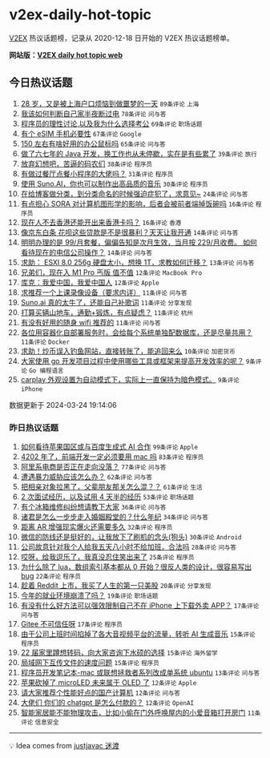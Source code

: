 # v2ex-daily-hot-topic

[V2EX](https://www.v2ex.com/) 热议话题榜，记录从 2020-12-18 日开始的 V2EX 热议话题榜单。

**网站版：[V2EX daily hot topic web](https://boojack.github.io/v2ex-daily-hot-topic-web/)**

## 今日热议话题

<!-- TODAY BEGIN -->

1. [28 岁，又是被上海户口烦恼到做噩梦的一天](https://www.v2ex.com/t/1026490) `89条评论` `上海`
1. [我该如何判断自己家半夜断过电](https://www.v2ex.com/t/1026489) `78条评论` `问与答`
1. [程序员的理性讨论,以及我为什么选择考公](https://www.v2ex.com/t/1026475) `69条评论` `职场话题`
1. [有个 eSIM 手机必要性](https://www.v2ex.com/t/1026440) `67条评论` `Google`
1. [150 左右有啥好用的办公鼠标吗](https://www.v2ex.com/t/1026441) `65条评论` `问与答`
1. [做了六七年的 Java 开发，换工作也从未停歇，实在是有些累了](https://www.v2ex.com/t/1026492) `39条评论` `旅行`
1. [放弃幻想吧，苦逼的码农们](https://www.v2ex.com/t/1026580) `38条评论` `程序员`
1. [有做过餐厅点餐小程序的大佬吗？](https://www.v2ex.com/t/1026469) `31条评论` `程序员`
1. [使用 Suno.AI，你也可以制作出高品质的音乐](https://www.v2ex.com/t/1026471) `30条评论` `程序员`
1. [在给博客做分类，到分类命名的时候强迫症犯了，求意见~](https://www.v2ex.com/t/1026477) `24条评论` `问与答`
1. [有点担心 SORA 对计算机图形学的影响，后者会被前者端掉饭碗吗](https://www.v2ex.com/t/1026495) `16条评论` `程序员`
1. [现在人不去香港还能开出来香港卡吗？](https://www.v2ex.com/t/1026468) `16条评论` `香港`
1. [像京东白条 花呗这些贷款是不是很暴利？天天让我开通](https://www.v2ex.com/t/1026531) `14条评论` `问与答`
1. [明明办理的是 99/月套餐，偏偏告知是次月生效，当月按 229/月收费。 如何看待现在的电信公司操作？](https://www.v2ex.com/t/1026485) `14条评论` `问与答`
1. [求助： ESXI 8.0 256g 硬盘太小，想换 1T，求教如何迁移？](https://www.v2ex.com/t/1026503) `13条评论` `问与答`
1. [兄弟们，现在入 M1 Pro 丐版 值不值](https://www.v2ex.com/t/1026506) `12条评论` `MacBook Pro`
1. [库克：我爱中国，我爱中国人](https://www.v2ex.com/t/1026527) `12条评论` `Apple`
1. [求推荐一个上课录像设备（要求内详）](https://www.v2ex.com/t/1026565) `11条评论` `问与答`
1. [Suno.ai 真的太牛了，还能自己补歌词](https://www.v2ex.com/t/1026560) `11条评论` `分享发现`
1. [打算买辆山地车，通勤+锻炼，有点疑虑？](https://www.v2ex.com/t/1026535) `11条评论` `杭州`
1. [有没有好用的随身 wifi 推荐的](https://www.v2ex.com/t/1026472) `11条评论` `问与答`
1. [各位用容器化自部署服务时，会给每个系统单独配数据库，还是尽量共用？](https://www.v2ex.com/t/1026456) `11条评论` `Docker`
1. [求助！炒币误入钓鱼网站，直接转账了，能追回来么](https://www.v2ex.com/t/1026540) `10条评论` `加密货币`
1. [大家使用 go 开发项目过程中使用哪些工具或框架来提高开发效率的呢？](https://www.v2ex.com/t/1026548) `9条评论` `Go 编程语言`
1. [carplay 外观设置为自动模式下，实际上一直保持为暗色模式。](https://www.v2ex.com/t/1026445) `9条评论` `iPhone`

数据更新于 2024-03-24 19:14:06

<!-- TODAY END -->

### 昨日热议话题

<!-- YESTERDAY BEGIN -->

1. [如何看待苹果国区或与百度生成式 AI 合作](https://www.v2ex.com/t/1026254) `99条评论` `Apple`
1. [4202 年了，前端开发一定必须要用 mac 吗](https://www.v2ex.com/t/1026345) `83条评论` `程序员`
1. [阿里系电商是否正在走向没落？](https://www.v2ex.com/t/1026269) `77条评论` `问与答`
1. [遭遇暴力威胁应该怎么办？](https://www.v2ex.com/t/1026280) `62条评论` `问与答`
1. [把相亲对象拉黑了，父辈朋友那关怎么混？？](https://www.v2ex.com/t/1026307) `61条评论` `生活`
1. [2 次面试经历，以及试用 4 天半的经历](https://www.v2ex.com/t/1026358) `53条评论` `职场话题`
1. [有个冰箱维修纠纷想请教下大家](https://www.v2ex.com/t/1026260) `36条评论` `问与答`
1. [诸君是怎么一步步走入婚姻殿堂的？什么年纪](https://www.v2ex.com/t/1026318) `34条评论` `问与答`
1. [距离 AR 增强现实爆火还需要多久](https://www.v2ex.com/t/1026297) `32条评论` `程序员`
1. [微信的防线还是挺好的，让我放下了刷机的念头(狗头)](https://www.v2ex.com/t/1026262) `30条评论` `Android`
1. [公司故意针对我个人给我五天八小时不给加班，合法吗](https://www.v2ex.com/t/1026414) `28条评论` `问与答`
1. [哎呀，给我逗乐了，我真没忍住笑出来了](https://www.v2ex.com/t/1026353) `25条评论` `程序员`
1. [为什么除了 lua，数组索引基本都从 0 开始？很反人类的设计，很容易写出 bug](https://www.v2ex.com/t/1026418) `22条评论` `程序员`
1. [趁着 Reddit 上市，我买了人生的第一只美股](https://www.v2ex.com/t/1026301) `20条评论` `分享发现`
1. [今年的就业环境崩溃了吗？](https://www.v2ex.com/t/1026387) `19条评论` `职场话题`
1. [有没有什么好方法可以强效限制自己不在 iPhone 上下载外卖 APP？](https://www.v2ex.com/t/1026331) `17条评论` `问与答`
1. [Gitee 不可信任呀](https://www.v2ex.com/t/1026261) `17条评论` `程序员`
1. [由于公司上班时间掐掉了各大音视频平台的流量，转听 AI 生成音乐](https://www.v2ex.com/t/1026416) `15条评论` `程序员`
1. [22 届家里蹲想转码，向大家咨询下水硕的选择](https://www.v2ex.com/t/1026320) `15条评论` `海外留学`
1. [局域网下互传文件的速度问题](https://www.v2ex.com/t/1026299) `15条评论` `程序员`
1. [程序员开发笔记本-mac 或联想拯救者系列改成单系统 ubuntu](https://www.v2ex.com/t/1026279) `13条评论` `问与答`
1. [苹果砍掉了 microLED 未来属于 OLED 了](https://www.v2ex.com/t/1026372) `12条评论` `Apple`
1. [请大家推荐个性能好点的国产计算机](https://www.v2ex.com/t/1026370) `12条评论` `问与答`
1. [大佬们 你们的 chatgpt 是怎么付款的？](https://www.v2ex.com/t/1026278) `12条评论` `OpenAI`
1. [智能家居能不能物理攻击，比如小偷在门外呼唤屋内的小爱音箱打开房门](https://www.v2ex.com/t/1026427) `11条评论` `信息安全`

<!-- YESTERDAY END -->

---

💡 Idea comes from [justjavac 迷渡](https://github.com/justjavac/)
